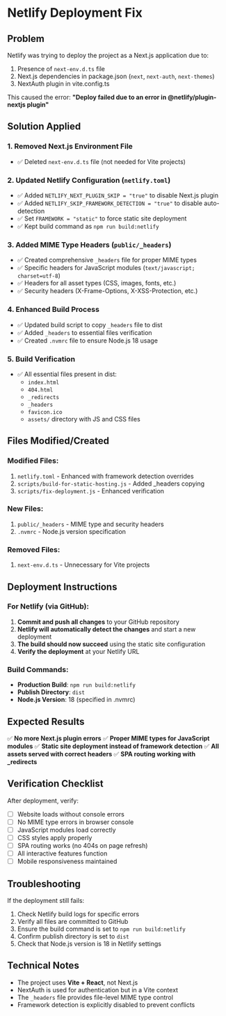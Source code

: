 # Netlify Deployment Fix

## Problem
Netlify was trying to deploy the project as a Next.js application due to:
1. Presence of `next-env.d.ts` file
2. Next.js dependencies in package.json (`next`, `next-auth`, `next-themes`)
3. NextAuth plugin in vite.config.ts

This caused the error: **"Deploy failed due to an error in @netlify/plugin-nextjs plugin"**

## Solution Applied

### 1. Removed Next.js Environment File
- ✅ Deleted `next-env.d.ts` file (not needed for Vite projects)

### 2. Updated Netlify Configuration (`netlify.toml`)
- ✅ Added `NETLIFY_NEXT_PLUGIN_SKIP = "true"` to disable Next.js plugin
- ✅ Added `NETLIFY_SKIP_FRAMEWORK_DETECTION = "true"` to disable auto-detection
- ✅ Set `FRAMEWORK = "static"` to force static site deployment
- ✅ Kept build command as `npm run build:netlify`

### 3. Added MIME Type Headers (`public/_headers`)
- ✅ Created comprehensive `_headers` file for proper MIME types
- ✅ Specific headers for JavaScript modules (`text/javascript; charset=utf-8`)
- ✅ Headers for all asset types (CSS, images, fonts, etc.)
- ✅ Security headers (X-Frame-Options, X-XSS-Protection, etc.)

### 4. Enhanced Build Process
- ✅ Updated build script to copy `_headers` file to dist
- ✅ Added `_headers` to essential files verification
- ✅ Created `.nvmrc` file to ensure Node.js 18 usage

### 5. Build Verification
- ✅ All essential files present in dist:
  - `index.html`
  - `404.html`
  - `_redirects`
  - `_headers`
  - `favicon.ico`
  - `assets/` directory with JS and CSS files

## Files Modified/Created

### Modified Files:
1. `netlify.toml` - Enhanced with framework detection overrides
2. `scripts/build-for-static-hosting.js` - Added _headers copying
3. `scripts/fix-deployment.js` - Enhanced verification

### New Files:
1. `public/_headers` - MIME type and security headers
2. `.nvmrc` - Node.js version specification

### Removed Files:
1. `next-env.d.ts` - Unnecessary for Vite projects

## Deployment Instructions

### For Netlify (via GitHub):
1. **Commit and push all changes** to your GitHub repository
2. **Netlify will automatically detect the changes** and start a new deployment
3. **The build should now succeed** using the static site configuration
4. **Verify the deployment** at your Netlify URL

### Build Commands:
- **Production Build**: `npm run build:netlify`
- **Publish Directory**: `dist`
- **Node.js Version**: 18 (specified in .nvmrc)

## Expected Results

✅ **No more Next.js plugin errors**
✅ **Proper MIME types for JavaScript modules**
✅ **Static site deployment instead of framework detection**
✅ **All assets served with correct headers**
✅ **SPA routing working with _redirects**

## Verification Checklist

After deployment, verify:
- [ ] Website loads without console errors
- [ ] No MIME type errors in browser console
- [ ] JavaScript modules load correctly
- [ ] CSS styles apply properly
- [ ] SPA routing works (no 404s on page refresh)
- [ ] All interactive features function
- [ ] Mobile responsiveness maintained

## Troubleshooting

If the deployment still fails:
1. Check Netlify build logs for specific errors
2. Verify all files are committed to GitHub
3. Ensure the build command is set to `npm run build:netlify`
4. Confirm publish directory is set to `dist`
5. Check that Node.js version is 18 in Netlify settings

## Technical Notes

- The project uses **Vite + React**, not Next.js
- NextAuth is used for authentication but in a Vite context
- The `_headers` file provides file-level MIME type control
- Framework detection is explicitly disabled to prevent conflicts
